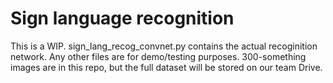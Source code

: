 # Sign language recognition
This is a WIP. sign_lang_recog_convnet.py contains the actual recoginition network. Any other files are for demo/testing purposes. 300-something images are in this repo, but the full dataset will be stored on our team Drive.
